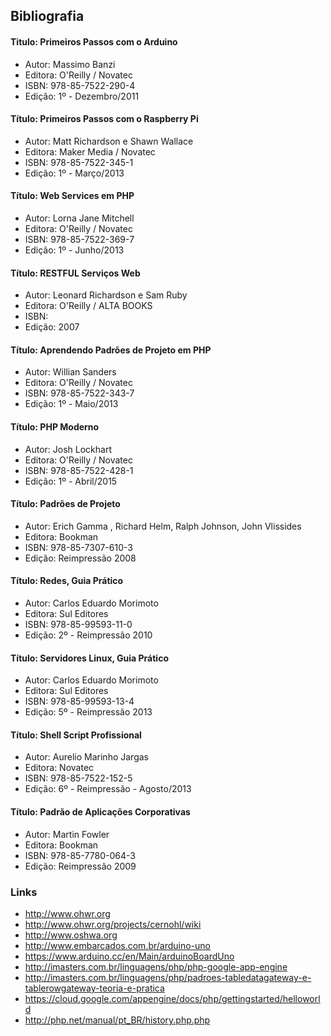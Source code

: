 ## Bibliografia

#### Titulo:   Primeiros Passos com o Arduino
- Autor:    Massimo Banzi
- Editora:  O'Reilly / Novatec
- ISBN:     978-85-7522-290-4
- Edição:   1º - Dezembro/2011

#### Título:   Primeiros Passos com o Raspberry Pi
- Autor:   Matt Richardson e Shawn Wallace
- Editora:  Maker Media / Novatec 
- ISBN:     978-85-7522-345-1
- Edição:   1º - Março/2013

#### Título:   Web Services em PHP
- Autor:    Lorna Jane Mitchell
- Editora:  O'Reilly / Novatec
- ISBN:     978-85-7522-369-7
- Edição:   1º - Junho/2013

#### Título:   RESTFUL Serviços Web
- Autor:   Leonard Richardson e Sam Ruby
- Editora:  O'Reilly / ALTA BOOKS
- ISBN:     
- Edição:   2007

#### Título:   Aprendendo Padrões de Projeto em PHP
- Autor:    Willian Sanders
- Editora:  O'Reilly / Novatec
- ISBN:     978-85-7522-343-7
- Edição:   1º - Maio/2013

#### Título:   PHP Moderno
- Autor:    Josh Lockhart
- Editora:  O'Reilly / Novatec
- ISBN:     978-85-7522-428-1
- Edição:   1º - Abril/2015

#### Título:   Padrões de Projeto
- Autor:    Erich Gamma , Richard Helm, Ralph Johnson, John Vlissides
- Editora:  Bookman
- ISBN:     978-85-7307-610-3
- Edição:   Reimpressão 2008

#### Título:   Redes, Guia Prático
- Autor:    Carlos Eduardo Morimoto
- Editora:  Sul Editores
- ISBN:     978-85-99593-11-0
- Edição:   2º - Reimpressão 2010

#### Título:   Servidores Linux, Guia Prático
- Autor:    Carlos Eduardo Morimoto
- Editora:  Sul Editores
- ISBN:     978-85-99593-13-4
- Edição:   5º - Reimpressão 2013

#### Título:   Shell Script Profissional
- Autor:    Aurelio Marinho Jargas
- Editora:  Novatec
- ISBN:     978-85-7522-152-5
- Edição:   6º - Reimpressão - Agosto/2013

#### Título:   Padrão de Aplicações Corporativas
- Autor:    Martin Fowler
- Editora:  Bookman
- ISBN:     978-85-7780-064-3
- Edição:   Reimpressão 2009

### Links
- http://www.ohwr.org
- http://www.ohwr.org/projects/cernohl/wiki
- http://www.oshwa.org
- http://www.embarcados.com.br/arduino-uno
- https://www.arduino.cc/en/Main/arduinoBoardUno
- http://imasters.com.br/linguagens/php/php-google-app-engine
- http://imasters.com.br/linguagens/php/padroes-tabledatagateway-e-tablerowgateway-teoria-e-pratica
- https://cloud.google.com/appengine/docs/php/gettingstarted/helloworld
- http://php.net/manual/pt_BR/history.php.php






